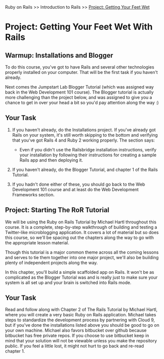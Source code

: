 Ruby on Rails >> Introduction to Rails >> [Project: Getting Your Feet Wet](http://www.theodinproject.com/courses/ruby-on-rails/lessons/getting-your-feet-wet?ref=lc-pb)

# Project: Getting Your Feet Wet With Rails

## Warmup: Installations and Blogger

To do this course, you've got to have Rails and several other technologies properly installed on your computer. That will be the first task if you haven't already.

Next comes the Jumpstart Lab Blogger Tutorial (which was assigned way back in the Web Development 101 course). The Blogger tutorial is actually more challenging than the project below, and was assigned to give you a chance to get in over your head a bit so you'd pay attention along the way :)

## Your Task

1. If you haven't already, do the Installations project. If you've already got Rails on your system, it's still worth skipping to the bottom and verifying that you've got Rails 4 and Ruby 2 working properly. The section says:

	* Even if you didn't use the Railsbridge installation instructions, verify your installation by following their instructions for creating a sample Rails app and then deploying it.

2. If you haven't already, do the Blogger Tutorial, and chapter 1 of the Rails Tutorial.

3. If you hadn't done either of these, you should go back to the Web Development 101 course and at least do the Web Development Frameworks section.

## Project: Starting The RoR Tutorial

We will be using the Ruby on Rails Tutorial by Michael Hartl throughout this course. It is a complete, step-by-step walkthrough of building and testing a Twitter-like microblogging application. It covers a lot of material but so does this course, so we'll be spacing out the chapters along the way to go with the appropriate lesson material.

Though this tutorial is a major common theme across all the coming lessons and serves to tie them together into one major project, we'll also be building plenty of independent projects along the way.

In this chapter, you'll build a simple scaffolded app on Rails. It won't be as complicated as the Blogger Tutorial was and is really just to make sure your system is all set up and your brain is switched into Rails mode.

## Your Task

Read and follow along with Chapter 2 of The Rails Tutorial by Michael Hartl, where you will create a very basic Ruby on Rails application. Michael takes steps to standardize the development process by partnering with Cloud 9, but if you've done the installations listed above you should be good to go on your own machine. Michael also favors bitbucket over github because bitbucket has free private repos. If you choose to use bitbucket keep in mind that your solution will not be viewable unless you make the repository public. If you feel a little lost, it might not hurt to go back and re-read chapter 1.
